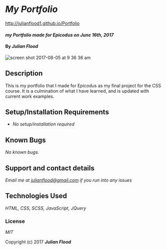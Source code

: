 # _My Portfolio_

http://julianflood1.github.io/Portfolio

#### _my Portfolio made for Epicodus on June 16th, 2017_

#### By _**Julian Flood**_

![screen shot 2017-08-05 at 9 36 36 am](https://user-images.githubusercontent.com/24885660/28997081-a4b0e622-79c1-11e7-8f44-93802b9e6fed.png)

## Description

This is my portfolio that I made for Epicodus as my final project for the CSS course. It is a culmination of what I have learned, and is updated with current work examples. 

## Setup/Installation Requirements

* _No setup/installation required_

## Known Bugs

_No known bugs._

## Support and contact details

_Email me at julianflood@gmail.com if you run into any issues_

## Technologies Used

_HTML, CSS, SCSS, JavaScript, JQuery_

### License

*MIT*

Copyright (c) 2017 **_Julian Flood_**
